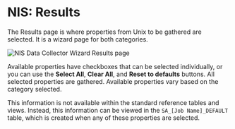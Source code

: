 # NIS: Results

The Results page is where properties from Unix to be gathered are selected. It is a wizard page for
both categories.

![NIS Data Collector Wizard Results page](/img/versioned_docs/accessanalyzer_11.6/accessanalyzer/admin/datacollector/adinventory/results.webp)

Available properties have checkboxes that can be selected individually, or you can use the **Select
All**, **Clear All**, and **Reset to defaults** buttons. All selected properties are gathered.
Available properties vary based on the category selected.

This information is not available within the standard reference tables and views. Instead, this
information can be viewed in the `SA_[Job Name]_DEFAULT` table, which is created when any of these
properties are selected.
